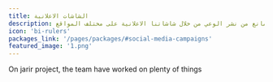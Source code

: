 ```yaml
---
title: الشاشات الاعلانية
description: إضافة الى تواجدك الرقمي لايمانع من نشر الوعي من خلال شاشاتنا الاعلانية على مختلف المواقع
icon: 'bi-rulers'
packages_link: '/pages/packages/#social-media-campaigns'
featured_image: '1.png'
---
```

On jarir project, the team have worked on plenty of things